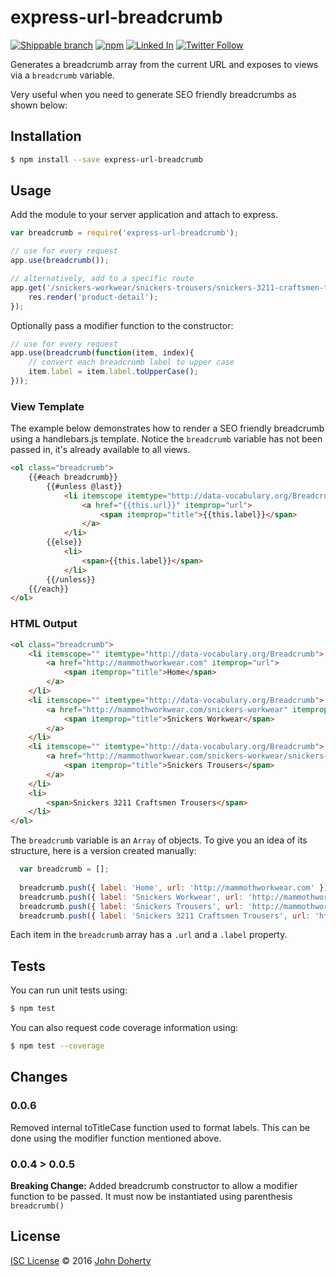 # express-url-breadcrumb
[![Shippable branch](https://img.shields.io/shippable/5818b23bd1184e0f002e1a9c/master.svg)](https://app.shippable.com/projects/5818b23bd1184e0f002e1a9c) [![npm](https://img.shields.io/npm/dt/express-url-breadcrumb.svg)](https://www.npmjs.com/package/express-url-breadcrumb) [![Linked In](https://img.shields.io/badge/Linked-In-blue.svg)](https://www.linkedin.com/in/john-i-doherty) [![Twitter Follow](https://img.shields.io/twitter/follow/MrJohnDoherty.svg?style=social&label=Twitter&style=plastic)](https://twitter.com/MrJohnDoherty)

Generates a breadcrumb array from the current URL and exposes to views via a `breadcrumb` variable. 

Very useful when you need to generate SEO friendly breadcrumbs as shown below:

## Installation

```bash
$ npm install --save express-url-breadcrumb
```

## Usage
Add the module to your server application and attach to express. 

```js
var breadcrumb = require('express-url-breadcrumb');

// use for every request  
app.use(breadcrumb());

// alternatively, add to a specific route
app.get('/snickers-workwear/snickers-trousers/snickers-3211-craftsmen-trousers', breadcrumb(), function(req, res){
    res.render('product-detail');
});
```

Optionally pass a modifier function to the constructor:
```js
// use for every request  
app.use(breadcrumb(function(item, index){
    // convert each breadcrumb label to upper case
    item.label = item.label.toUpperCase(); 
}));
```

### View Template

The example below demonstrates how to render a SEO friendly breadcrumb using a handlebars.js template. Notice the ```breadcrumb``` variable has not been passed in, it's already available to all views. 

```html
<ol class="breadcrumb">
    {{#each breadcrumb}}
        {{#unless @last}}
            <li itemscope itemtype="http://data-vocabulary.org/Breadcrumb">
                <a href="{{this.url}}" itemprop="url">
                    <span itemprop="title">{{this.label}}</span>
                </a>
            </li>
        {{else}}
            <li>
                <span>{{this.label}}</span>
            </li>
        {{/unless}}
    {{/each}}
</ol>

```

### HTML Output

```html
<ol class="breadcrumb">
    <li itemscope="" itemtype="http://data-vocabulary.org/Breadcrumb">
        <a href="http://mammothworkwear.com" itemprop="url">
            <span itemprop="title">Home</span>
        </a>
    </li>
    <li itemscope="" itemtype="http://data-vocabulary.org/Breadcrumb">
        <a href="http://mammothworkwear.com/snickers-workwear" itemprop="url">
            <span itemprop="title">Snickers Workwear</span>
        </a>
    </li>
    <li itemscope="" itemtype="http://data-vocabulary.org/Breadcrumb">
        <a href="http://mammothworkwear.com/snickers-workwear/snickers-trousers" itemprop="url">
            <span itemprop="title">Snickers Trousers</span>
        </a>
    </li>
    <li>
        <span>Snickers 3211 Craftsmen Trousers</span>
    </li>
</ol>
```

The `breadcrumb` variable is an `Array` of objects. To give you an idea of its structure, here is a version created manually:

```js
  var breadcrumb = [];
  
  breadcrumb.push({ label: 'Home', url: 'http://mammothworkwear.com' });
  breadcrumb.push({ label: 'Snickers Workwear', url: 'http://mammothworkwear.com/snickers-workwear' });
  breadcrumb.push({ label: 'Snickers Trousers', url: 'http://mammothworkwear.com/snickers-workwear/snickers-trousers' });
  breadcrumb.push({ label: 'Snickers 3211 Craftsmen Trousers', url: 'http://mammothworkwear.com/snickers-workwear/snickers-trousers/snickers-3211-craftsmen-trousers' });
```
Each item in the ```breadcrumb``` array has a ```.url``` and a ```.label``` property.


## Tests
You can run unit tests using:
```bash
$ npm test
```
You can also request code coverage information using:
```bash
$ npm test --coverage
```

## Changes
### 0.0.6
Removed internal toTitleCase function used to format labels. This can be done using the modifier function mentioned above. 
###  0.0.4 > 0.0.5
**Breaking Change:** Added breadcrumb constructor to allow a modifier function to be passed. It must now be instantiated using parenthesis ```breadcrumb()```

## License

[ISC License](LICENSE) &copy; 2016 [John Doherty](https://courseof.life/johndoherty)
